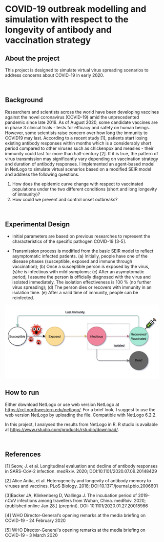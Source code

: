 # COVID-19 outbreak modelling and simulation with respect to the longevity of antibody and vaccination strategy

## About the project 

This project is designed to simulate virtual virus spreading scenarios to address concerns about COVID-19 in early 2020.

<br>

## Background
 Researchers and scientists across the world have been developing vaccines against the novel coronavirus (COVID-19) amid the unprecedented pandemic since late 2019. As of August 2020, some candidate vaccines are in phase 3 clinical trials - tests for efficacy and safety on human beings. However, some scientists raise concern over how long the immunity to COVID19 may last. According to a recent study [1], patients start losing existing antibody responses within months which is a considerably short period compared to other viruses such as chickenpox and measles - their immunity could last for more than half-century [2]. If it is true, the pattern of virus transmission may significantly vary depending on vaccination strategy and duration of antibody responses. I implemented an agent-based model in NetLogo to simulate virtual scenarios based on a modified SEIR model and address the following questions.
 
1. How does the epidemic curve change with respect to vaccinated populations under the two different conditions (short and long longevity of immunity)? 
2. How could we prevent and control onset outbreaks?

<br>

## Experimental Design

- Initial parameters are based on previous researches to represent the characteristics of the specific pathogen COVID-19 [3-5]. 

- Transmission process is modified from the basic SEIR model to reflect asymptomatic infected patients. (a) Initially, people have one of the disease phases (susceptible, exposed and immune through vaccination); (b) Once a susceptible person is exposed by the virus,(s)he is infectious with mild symptoms; (c) After an asymptomatic period, I assume the person is officially diagnosed with the virus and isolated immediately. The isolation effectiveness is 100 % (no further virus spreading); (d) The person dies or recovers with immunity in an isolation time. (e) After a valid time of immunity, people can be reinfected.

<img src="Transmission_process.png" alt="Applied Transmission Process">


## How to run
Either download NetLogo or use web version NetLogo at https://ccl.northwestern.edu/netlogo/. For a brief look, I suggest to use the web version NetLogo by uploading the file. Compatible with NetLogo 6.2.2. 

In this project, I analysed the results from NetLogo in R. R studio is available at https://www.rstudio.com/products/rstudio/download/. 

<br>

## References

[1] Seow, J. et al. Longitudinal evaluation and decline of antibody responses in SARS-CoV-2 infection. medRxiv. 2020; DOI:10.1101/2020.07.09.20148429

[2] Alice Antia, et al. Heterogeneity and longevity of antibody memory to viruses and vaccines. PLoS Biology. 2018; DOI:10.1371/journal.pbio.2006601

[3]Backer JA, Klinkenberg D, Wallinga J. The incubation period of 2019-nCoV infections among travellers from Wuhan, China. medRxiv. 2020; (published online Jan 28.) (preprint). DOI: 10.1101/2020.01.27.20018986

[4] WHO Director-General's opening remarks at the media briefing on COVID-19 - 24 February 2020

[5] WHO Director-General's opening remarks at the media briefing on COVID-19 - 3 March 2020


